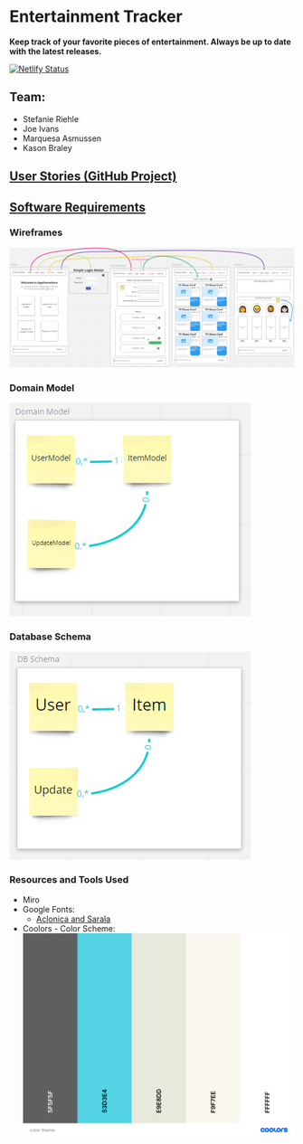 # Entertainment Tracker

**Keep track of your favorite pieces of entertainment. Always be up to date with the latest releases.**

[![Netlify Status](https://api.netlify.com/api/v1/badges/2761d381-9229-4b25-a508-ca11d813b193/deploy-status)](https://app.netlify.com/sites/pedantic-villani-94b771/deploys)

## Team:

- Stefanie Riehle
- Joe Ivans
- Marquesa Asmussen
- Kason Braley

## [User Stories (GitHub Project)](https://github.com/orgs/cf-301-group-2021/projects/1)

## [Software Requirements](./docs/requirements.md)

### Wireframes

![wireframe](./docs/wireframe.PNG)

### Domain Model

![Domain Modeling](./docs/domainmodel.PNG)

### Database Schema

![Database Schema](./docs/dbschema.PNG)

### Resources and Tools Used

- Miro
- Google Fonts:
  - [Aclonica and Sarala](https://fonts.google.com/share?selection.family=Aclonica%7CSarala)
- Coolors - Color Scheme:
  ![color-scheme](./docs/color-theme.png)
